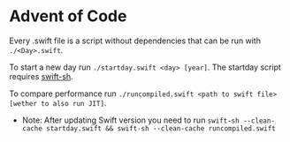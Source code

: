 # Advent of Code

Every <Day>.swift file is a script without dependencies that can be run with `./<Day>.swift`.

To start a new day run `./startday.swift <day> [year]`. The startday script requires [swift-sh](https://github.com/mxcl/swift-sh).

To compare performance run `./runcompiled.swift <path to swift file> [wether to also run JIT]`.

- Note: After updating Swift version you need to run `swift-sh --clean-cache startday.swift && swift-sh --clean-cache runcompiled.swift`

